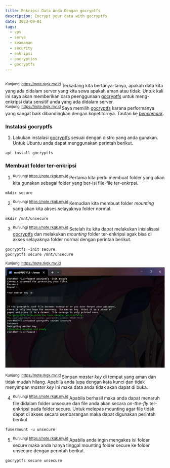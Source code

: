 ```yaml
---
title: Enkripsi Data Anda Dengan gocryptfs
description: Encrypt your data with gocryptfs
date: 2023-09-01
tags:
  - vps
  - serve
  - keamanan
  - security
  - enkripsi
  - encryption
  - gocryptfs
---
```


<br><sup class="watermark">Kunjungi https://note.rkgk.my.id </sup>
Terkadang kita bertanya-tanya, apakah data kita yang ada didalam server yang kita sewa apakah aman atau tidak. Untuk kali ini saya akan memberikan cara peenggunaan [gocryptfs](https://github.com/rfjakob/gocryptfs) untuk meng-enkripsi data sensitif anda yang ada didalam server. 
<br><sup class="watermark">Kunjungi https://note.rkgk.my.id </sup>Saya memilih [gocryptfs](https://github.com/rfjakob/gocryptfs) karana performanya yang sangat baik dibandingkan dengan kopetitornya. Tautan ke [*benchmark*](https://nuetzlich.net/gocryptfs/comparison/#performance).

### Instalasi gocryptfs
1. Lakukan instalasi [gocryptfs](https://github.com/rfjakob/gocryptfs) sesuai dengan distro yang anda gunakan. Untuk Ubuntu anda dapat menggunakan perintah berikut.
```
apt install gocryptfs
```

### Membuat folder ter-enkripsi

1. <sup class="watermark">Kunjungi https://note.rkgk.my.id </sup>Pertama kita perlu membuat folder yang akan kita gunakan sebagai folder yang ber-isi file-file ter-enkrpsi.

```
mkdir secure
```

2. <sup class="watermark">Kunjungi https://note.rkgk.my.id </sup>Kemudian kita membuat folder *mounting* yang akan kita akses selayaknya folder normal.
```
mkdir /mnt/unsecure
```

3. <sup class="watermark">Kunjungi https://note.rkgk.my.id </sup>Setelah itu kita dapat melakukan inisialisasi [gocryptfs](https://github.com/rfjakob/gocryptfs) dan melakukan *mounting* folder ter-enkripsi agak bisa di akses selayaknya folder normal dengan perintah berikut.
```
gocryptfs -init secure
gocryptfs secure /mnt/unsecure
```
<sup class="watermark">Kunjungi https://note.rkgk.my.id </sup>
![gocryptfs](/public/gocryptfs1.png)

<sup class="watermark">Kunjungi https://note.rkgk.my.id </sup>Simpan *master key* di tempat yang aman dan tidak mudah hilang. Apabila anda lupa dengan kata kunci dan tidak menyimpan *master key* ini maka data anda tidak akan dapat di buka.

4. <sup class="watermark">Kunjungi https://note.rkgk.my.id </sup>Apabila berhasil maka anda dapat menaruh file didalam folder unsecure dan file anda akan secara *on-the-fly* ter-enkripsi pada folder secure. 
Untuk melepas mounting agar file tidak dapat di akses secara sembarangan maka dapat digunakan perintah berikut.
```
fusermount -u unsecure
```

5. <sup class="watermark">Kunjungi https://note.rkgk.my.id </sup>Apabila anda ingin mengakes isi folder secure maka anda hanya tinggal mounting folder secure ke folder unsecure dengan perintah berikut.
```
gocryptfs secure unsecure
```